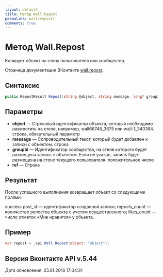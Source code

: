 ```yaml
---
layout: default
title: Метод Wall.Repost
permalink: wall/repost/
comments: true
---
```

# Метод Wall.Repost
Копирует объект на стену пользователя или сообщества.

Страница документации ВКонтакте [wall.repost](https://vk.com/dev/wall.repost).

## Синтаксис
``` csharp
public RepostResult Repost(string @object, string message, long? groupId, string @ref)
```

## Параметры
+ **object** — Строковый идентификатор объекта, который необходимо разместить на стене, например, wall66748_3675 или wall-1_340364. строка, обязательный параметр
+ **message** — Сопроводительный текст, который будет добавлен к записи с объектом. строка
+ **groupId** — Идентификатор сообщества, на стене которого будет размещена запись с объектом. Если не указан, запись будет размещена на стене текущего пользователя. положительное число
+ **ref** — Строка

## Результат
После успешного выполнения возвращает объект со следующими полями: 

success 
post_id — идентификатор созданной записи; 
reposts_count — количество репостов объекта с учетом осуществленного; 
likes_count — число отметок «Мне нравится» у объекта.

## Пример
``` csharp
var repost = _api.Wall.Repost(object: "object");
```

## Версия Вконтакте API v.5.44
Дата обновления: 25.01.2016 17:04:31
